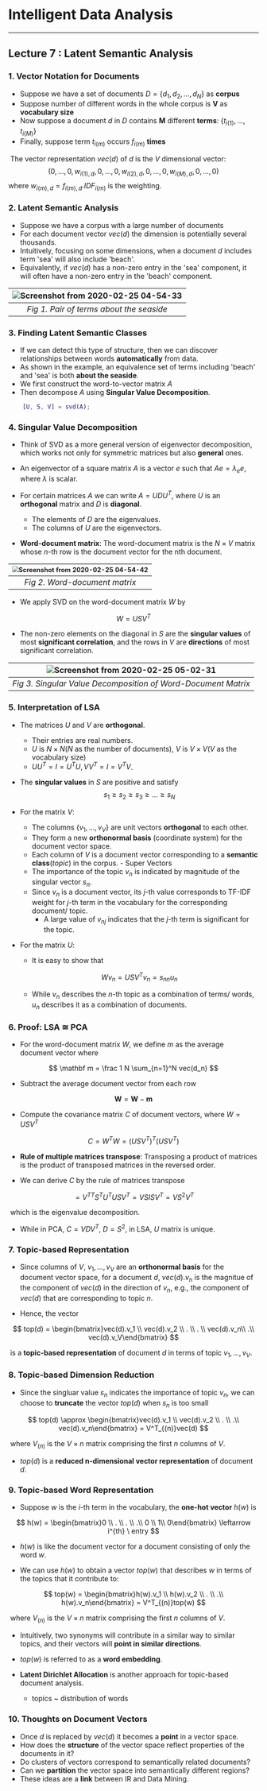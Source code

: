 # Intelligent Data Analysis

---

## Lecture 7 :  Latent Semantic Analysis



### 1. Vector Notation for Documents

- Suppose we have a set of documents $D = \{d_1, d_2, ... ,d_N\}$ as **corpus**
- Suppose number of different words in the whole corpus is $\mathbf V$ as **vocabulary size**
- Now suppose a document $d$ in $D$ contains $\mathbf M$ different **terms**: $\{t_{i(1)}, ..., t_{i(M)}\}$
- Finally, suppose term $t_{i(m)}$ occurs $f_{i(m)}$ **times**



​	The vector representation $vec(d)$ of $d$ is the $V$ dimensional vector:
$$
(0, ..., 0, w_{i(1),d}, 0, ..., 0, w_{i(2),d}, 0, ..., 0, w_{i(M),d}, 0, ..., 0)
$$
​	where $w_{i(m),d} = f_{i(m),d}.IDF_{i(m)}$ is the weighting.



### 2. Latent Semantic Analysis

- Suppose we have a corpus with a large number of documents
- For each document vector $vec(d)$ the dimension is potentially several thousands.
- Intuitively, focusing on some dimensions, when a document $d$ includes term 'sea' will also include 'beach'.
- Equivalently, if $vec(d)$ has a non-zero entry in the 'sea' component, it will often have a non-zero entry in the 'beach' component.

| <img src="IDA_Lecture 7.assets/Screenshot from 2020-02-25 04-54-33.png" alt="Screenshot from 2020-02-25 04-54-33"  /> |
| :----------------------------------------------------------: |
|           *Fig 1. Pair of terms about the seaside*           |



### 3. Finding Latent Semantic Classes

- If we can detect this type of structure, then we can discover relationships between words **automatically** from data.
- As shown in the example, an equivalence set of terms including 'beach' and 'sea' is both **about the seaside**.
- We first construct the word-to-vector matrix $A$
- Then decompose $A$ using **Singular Value Decomposition**.

```matlab
	[U, S, V] = svd(A);
```



### 4. Singular Value Decomposition

- Think of SVD as a more general version of eigenvector decomposition, which works not only for symmetric matrices but also **general** ones.
- An eigenvector of a square matrix $A$ is a vector $e$ such that $Ae = \lambda_e e$, where $\lambda$ is scalar.
- For certain matrices $A$ we can write $A = UDU^T$, where $U$ is an **orthogonal** matrix and $D$ is **diagonal**.
  - The elements of $D$ are the eigenvalues.
  - The columns of $U$ are the eigenvectors.

- **Word-document matrix**: The word-document matrix is the $N × V$ matrix whose $n$-th row is the document vector for the nth document.

| <img src="IDA_Lecture 7.assets/Screenshot from 2020-02-25 04-54-42.png" alt="Screenshot from 2020-02-25 04-54-42" style="zoom: 80%;" /> |
| :----------------------------------------------------------: |
|                *Fig 2. Word-document matrix*                 |

- We apply SVD on the word-document matrix $W$ by

$$
W = USV^T
$$

- The non-zero elements on the diagonal in $S$ are the **singular values** of most **significant correlation**, and the rows in $V$ are **directions** of most significant correlation.

| <img src="IDA_Lecture 7.assets/Screenshot from 2020-02-25 05-02-31.png" alt="Screenshot from 2020-02-25 05-02-31"  /> |
| :----------------------------------------------------------: |
| *Fig 3. Singular Value Decomposition of Word-Document Matrix* |



### 5. Interpretation of LSA

- The matrices $U$ and $V$ are **orthogonal**.

  - Their entries are real numbers.
  - $U$ is $N × N$($N$ as the number of documents), $V$ is $V × V$($V$ as the vocabulary size)
  - $UU^T = I = U^TU, VV^T = I = V^TV$.

- The **singular values** in $S$ are positive and satisfy
  $$
  s_1 \ge s_2 \ge s_3 \ge ...\ge s_N
  $$

- For the matrix $V$:
  - The columns $\{v_1, ..., v_V \}$ are unit vectors **orthogonal** to each other.
  - They form a new **orthonormal basis** (coordinate system) for the document vector space.
  - Each column of $V$ is a document vector corresponding to a **semantic class**(*topic*) in the corpus. - Super Vectors
  - The importance of the topic $v_n$ is indicated by magnitude of the singular vector $s_n$.
  - Since $v_n$ is a document vector, its $j$-th value corresponds to TF-IDF weight for $j$-th term in the vocabulary for the corresponding document/ topic.
    - A large value of $v_{nj}$ indicates that the $j$-th term is significant for the topic.



- For the matrix $U$:

  - It is easy to show that 

  $$
  Wv_n = USV^Tv_n = s_{nn}u_n
  $$

  - While $v_n$ describes the $n$-th topic as a combination of terms/ words, $u_n$ describes it as a combination of documents.



### 6. Proof: LSA $\cong$ PCA

- For the word-document matrix $W$, we define $m$ as the average document vector where

$$
\mathbf m = \frac 1 N \sum_{n=1}^N vec(d_n)
$$

- Subtract the average document vector from each row

$$
\mathbf W = \mathbf W - \mathbf m
$$

- Compute the covariance matrix $C$ of document vectors, where $W = USV^T$

$$
C = W^TW = (USV^T)^T(USV^T)
$$

- **Rule of multiple matrices transpose**: Transposing a product of matrices is the product of transposed matrices in the reversed order.

- We can derive $C$ by the rule of matrices transpose

$$
= V^{TT}S^TU^TUSV^T = VSISV^T = VS^2V^T
$$

​			which is the eigenvalue decomposition.

- While in PCA, $C = VDV^T$, $D = S^2$, in LSA, $U$ matrix is unique.



### 7. Topic-based Representation

- Since columns of $V$, $v_1, ..., v_V$ are an **orthonormal basis** for the document vector space, for a document $d$, $vec(d).v_n$ is the magnitue of the component of $vec(d)$ in the direction of $v_n$, e.g., the component of $vec(d)$ that are corresponding to topic $n$.

- Hence, the vector

$$
top(d) = \begin{bmatrix}vec(d).v_1 \\ vec(d).v_2 \\ . \\ . \\ vec(d).v_n\\ .\\ vec(d).v_V\end{bmatrix}
$$

​			is a **topic-based representation** of document $d$ in terms of topic $v_1,..., v_V$.



### 8. Topic-based Dimension Reduction

- Since the singluar value $s_n$ indicates the importance of topic $v_n$, we can choose to **truncate** the vector $top(d)$ when $s_n$ is too small

$$
top(d) \approx \begin{bmatrix}vec(d).v_1 \\ vec(d).v_2 \\ . \\ .\\ vec(d).v_n\end{bmatrix} = V^T_{(n)}vec(d)
$$

​		where $V_{(n)}$ is the $V × n$ matrix comprising the first $n$ columns of $V$.

- $top(d)$ is a **reduced n-dimensional vector representation** of document $d$.

  

### 9. Topic-based Word Representation

- Suppose $w$ is the $i$-th term in the vocabulary, the **one-hot vector** $h(w)$ is

$$
h(w) = \begin{bmatrix}0 \\ . \\ . \\ .\\ 0 \\ 1\\ 0\end{bmatrix} \leftarrow i^{th} \ entry
$$

- $h(w)$ is like the document vector for a document consisting of only the word $w$.

- We can use $h(w)$ to obtain a vector $top(w)$ that describes $w$ in terms of the topics that it contribute to:

$$
top(w) = \begin{bmatrix}h(w).v_1 \\ h(w).v_2 \\ . \\ .\\ h(w).v_n\end{bmatrix} = V^T_{(n)}top(w)
$$

​		where $V_{(n)}$ is the $V × n$ matrix comprising the first $n$ columns of $V$.

- Intuitively, two synonyms will contribute in a similar way to similar topics, and their vectors will **point in similar directions**.
- $top(w)$ is referred to as a **word embedding**.

- **Latent Dirichlet Allocation** is another approach for topic-based document analysis.
  - topics ~ distribution of words 



### 10. Thoughts on Document Vectors

- Once $d$ is replaced by $vec(d)$ it becomes a **point** in a vector space.
- How does the **structure** of the vector space reflect properties of the documents in it?
- Do clusters of vectors correspond to semantically related documents?
- Can we **partition** the vector space into semantically different regions?
- These ideas are a **link** between IR and Data Mining.